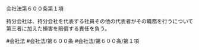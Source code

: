 会社法第６００条第１項

持分会社は、持分会社を代表する社員その他の代表者がその職務を行うについて第三者に加えた損害を賠償する責任を負う。

#会社法
#会社法/第６００条
#会社法/第６００条/第１項
